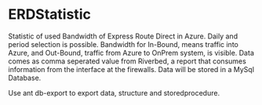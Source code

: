 # ERDStatistic
Statistic of used Bandwidth of Express Route Direct in Azure.
Daily and period selection is possible. Bandwidth for In-Bound, means traffic into Azure, and Out-Bound, traffic from Azure to OnPrem system, is visible. Data comes as comma seperated value from Riverbed, a report that consumes information from the interface at the firewalls. Data will be stored in a MySql Database.

Use ant db-export to export data, structure and storedprocedure. 
